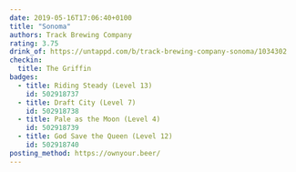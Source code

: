 ```yaml
---
date: 2019-05-16T17:06:40+0100
title: "Sonoma"
authors: Track Brewing Company
rating: 3.75
drink_of: https://untappd.com/b/track-brewing-company-sonoma/1034302
checkin:
  title: The Griffin
badges:
  - title: Riding Steady (Level 13)
    id: 502918737
  - title: Draft City (Level 7)
    id: 502918738
  - title: Pale as the Moon (Level 4)
    id: 502918739
  - title: God Save the Queen (Level 12)
    id: 502918740
posting_method: https://ownyour.beer/
---
```

